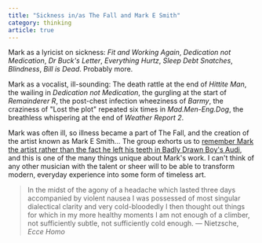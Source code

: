 ```yaml
---
title: "Sickness in/as The Fall and Mark E Smith"
category: thinking
article: true
---
```


Mark as a lyricist on sickness: <cite>Fit and Working Again</cite>, <cite>Dedication not Medication</cite>, <cite>Dr Buck's Letter</cite>, <cite>Everything Hurtz</cite>, <cite>Sleep Debt Snatches</cite>, <cite>Blindness</cite>, <cite>Bill is Dead</cite>. Probably more.

Mark as a vocalist, ill-sounding: The death rattle at the end of <cite>Hittite Man</cite>, the wailing in <cite>Dedication not Medication</cite>, the gurgling at the start of <cite>Remainderer R</cite>, the post-chest infection wheeziness of <cite>Barmy</cite>, the craziness of "Lost the plot" repeated six times in <cite>Mad.Men-Eng.Dog</cite>, the breathless whispering at the end of <cite>Weather Report 2</cite>.

Mark was often ill, so illness became a part of The Fall, and the creation of the artist known as Mark E Smith&hellip; The group exhorts us to [remember Mark the artist rather than the fact he left his teeth in Badly Drawn Boy's Audi](https://scontent-lht6-1.xx.fbcdn.net/v/t1.0-9/27867272_10204085371811714_6929157844815590722_n.jpg?oh=97298ca9cdd17d718c7cae5849d91e68&oe=5B2357E1), and this is one of the many things unique about Mark's work. I can't think of any other musician with the talent or sheer will to be able to transform modern, everyday experience into some form of timeless art.

> In the midst of the agony of a headache which lasted three days accompanied by violent nausea I was possessed of most singular dialectical clarity and very cold-bloodedly I then thought out things for which in my more healthy moments I am not enough of a climber, not sufficiently subtle, not sufficiently cold enough. &#8212; Nietzsche, <cite>Ecce Homo</cite>
